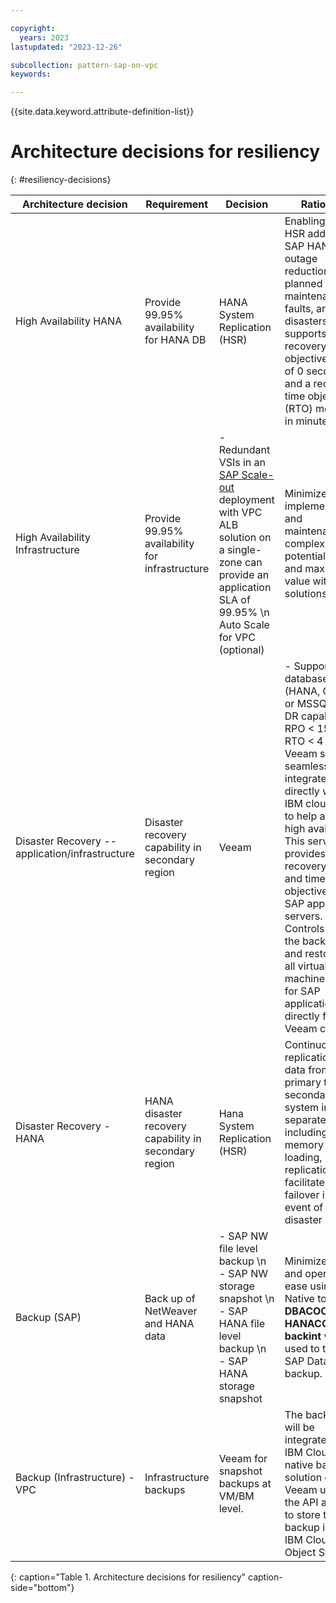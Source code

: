 ```yaml
---

copyright:
  years: 2023
lastupdated: "2023-12-26"

subcollection: pattern-sap-on-vpc
keywords:

---
```


{{site.data.keyword.attribute-definition-list}}

# Architecture decisions for resiliency
{: #resiliency-decisions}

| **Architecture decision**                | **Requirement**                                                                 | **Decision**                 | **Rationale**                                                                    |
|-|-|-|-|
| High Availability HANA                          | Provide 99.95% availability for HANA DB               | HANA System Replication (HSR)                                                                                                                                                                                                                     | Enabling HANA HSR addresses SAP HANA outage reduction due to planned maintenance, faults, and disasters. It supports a recovery point objective (RPO) of 0 seconds and a recovery time objective (RTO) measured in minutes.                                                                                                                                               |
| High Availability Infrastructure                | Provide 99.95% availability for infrastructure        | -   Redundant VSIs in an [SAP Scale-out](https://cloud.ibm.com/docs/sap?topic=sap-refarch-hana-scaleout#network-layout-for-scale-out-configurations-2) deployment with VPC ALB solution on a single-zone can provide an application SLA of 99.95% \n Auto Scale for VPC (optional)  | Minimize cost, implementation and maintenance complexity, potential latency and maximize value with IBM solutions.                                                                                                                                                                                                                                                        |
| Disaster Recovery -- application/infrastructure | Disaster recovery capability in secondary region      | Veeam                                                                                                                                                                                                                                             | -   Support for databases (HANA, Oracle or MSSQL). \n -   DR capability for RPO \< 15 min, RTO \< 4 hours. Veeam service seamlessly integrates directly with IBM cloud VPC to help achieve high availability. This service provides recovery points and time objectives for SAP application servers. Controls both the backups and restores of all virtual machines (VMs) for SAP applications directly from the Veeam console.                                                                                                                                                                                                                                                                                                                         |
| Disaster Recovery - HANA                        | HANA disaster recovery capability in secondary region | Hana System Replication (HSR)                                                                                                                                                                                                                     | Continuous replication of data from a primary to a secondary system in a separate region, including in-memory loading, system replication facilitates rapid failover in the event of a disaster                                                                                                                                                                           |
| Backup (SAP)                                    | Back up of NetWeaver and HANA data                    | -   SAP NW file level backup \n -   SAP NW storage snapshot \n -   SAP HANA file level backup \n -   SAP HANA storage snapshot                                                                                                                                                                                                                    | Minimize cost and operational ease using SAP Native tools like **DBACOCKPIT, HANACOCKPIT, backint** will be used to take SAP Database backup.                                                                                                                                                                                                                             |
| Backup (Infrastructure) - VPC                   | Infrastructure backups                                | Veeam for snapshot backups at VM/BM level.                                                                                                                                                                                                        |The backups will be integrated with IBM Cloud native backup solution of Veeam using the API available to store the backup in the IBM Cloud Object Storage.                                                                                                                                                                                                            |
{: caption="Table 1. Architecture decisions for resiliency" caption-side="bottom"}
